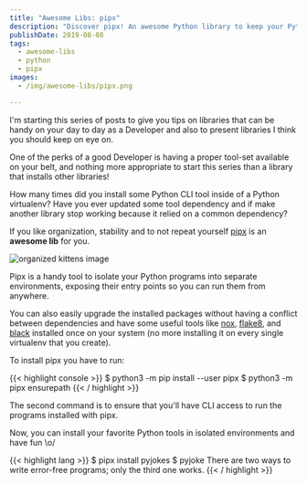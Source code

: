 ```yaml
---
title: "Awesome Libs: pipx"
description: "Discover pipx! An awesome Python library to keep your Python tools safe, updated, and organized"
publishDate: 2019-08-08
tags:
  - awesome-libs
  - python
  - pipx
images:
  - /img/awesome-libs/pipx.png

---
```


I'm starting this series of posts to give you tips on libraries that can be handy on your day to day as a Developer and also to present libraries I think you should keep on eye on.

One of the perks of a good Developer is having a proper tool-set available on your belt, and nothing more appropriate to start this series than a library that installs other libraries!

How many times did you install some Python CLI tool inside of a Python virtualenv? Have you ever updated some tool dependency and if make another library stop working because it relied on a common dependency?

If you like organization, stability and to not repeat yourself [pipx](https://pipxproject.github.io/pipx/) is an **awesome lib** for you.

![organized kittens image](/img/memes/organized-kittens.jpg)

Pipx is a handy tool to isolate your Python programs into separate environments, exposing their entry points so you can run them from anywhere.

You can also easily upgrade the installed packages without having a conflict between dependencies and have some useful tools like [nox](https://nox.thea.codes/en/stable/), [flake8](http://flake8.pycqa.org/en/latest/), and [black](https://black.readthedocs.io/en/stable/) installed once on your system (no more installing it on every single virtualenv that you create).

To install pipx you have to run:

{{< highlight console >}}
$ python3 -m pip install --user pipx
$ python3 -m pipx ensurepath
{{< / highlight >}}

The second command is to ensure that you'll have CLI access to run the programs installed with pipx.

Now, you can install your favorite Python tools in isolated environments and have fun \\o/

{{< highlight lang >}}
$ pipx install pyjokes
$ pyjoke
There are two ways to write error-free programs; only the third one works.
{{< / highlight >}}
